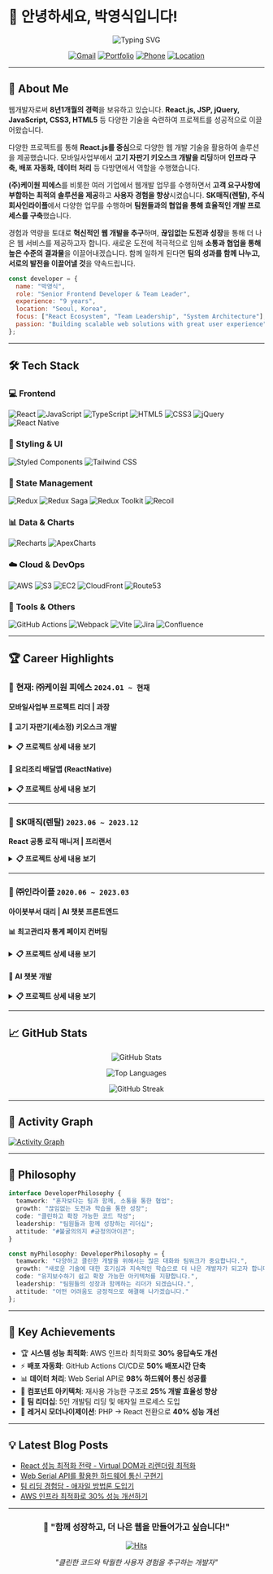 # 👋 안녕하세요, 박영식입니다!

<div align="center">
  
![Typing SVG](https://readme-typing-svg.herokuapp.com?font=Fira+Code&size=30&pause=1000&color=36BCF7&width=600&lines=Senior+Frontend+Developer;9+Years+Experience;React+%7C+JavaScript+Expert;Team+Leader+%26+Mentor)

[![Gmail](https://img.shields.io/badge/Gmail-D14836?style=for-the-badge&logo=gmail&logoColor=white)](mailto:iiiizxc123@naver.com)
[![Portfolio](https://img.shields.io/badge/Portfolio-FF5722?style=for-the-badge&logo=todoist&logoColor=white)](https://www.notion.so/95cff13806714fefba31cc8227fc76c9?pvs=4)
[![Phone](https://img.shields.io/badge/Phone-25D366?style=for-the-badge&logo=whatsapp&logoColor=white)](tel:01058004124)
[![Location](https://img.shields.io/badge/Seoul,%20Korea-FF6B6B?style=for-the-badge&logo=google-maps&logoColor=white)](https://maps.google.com)

</div>

---

## 🚀 About Me

웹개발자로써 **8년1개월의 경력**을 보유하고 있습니다. **React.js, JSP, jQuery, JavaScript, CSS3, HTML5** 등 다양한 기술을 숙련하여 프로젝트를 성공적으로 이끌어왔습니다. 

다양한 프로젝트를 통해 **React.js를 중심**으로 다양한 웹 개발 기술을 활용하여 솔루션을 제공했습니다. 모바일사업부에서 **고기 자판기 키오스크 개발을 리딩**하며 **인프라 구축, 배포 자동화, 데이터 처리** 등 다방면에서 역할을 수행했습니다.

**(주)케이원 피에스**를 비롯한 여러 기업에서 웹개발 업무를 수행하면서 **고객 요구사항에 부합하는 최적의 솔루션을 제공**하고 **사용자 경험을 향상**시켰습니다. **SK매직(렌탈), 주식회사인라이플**에서 다양한 업무를 수행하며 **팀원들과의 협업을 통해 효율적인 개발 프로세스를 구축**했습니다.

경험과 역량을 토대로 **혁신적인 웹 개발을 추구**하며, **끊임없는 도전과 성장**을 통해 더 나은 웹 서비스를 제공하고자 합니다. 새로운 도전에 적극적으로 임해 **소통과 협업을 통해 높은 수준의 결과물**을 이끌어내겠습니다. 함께 일하게 된다면 **팀의 성과를 함께 나누고, 서로의 발전을 이끌어낼 것**을 약속드립니다.

```javascript
const developer = {
  name: "박영식",
  role: "Senior Frontend Developer & Team Leader",
  experience: "9 years",
  location: "Seoul, Korea",
  focus: ["React Ecosystem", "Team Leadership", "System Architecture"],
  passion: "Building scalable web solutions with great user experience"
};
```

---

## 🛠️ Tech Stack

### 💻 Frontend
![React](https://img.shields.io/badge/React-61DAFB?style=for-the-badge&logo=react&logoColor=black)
![JavaScript](https://img.shields.io/badge/JavaScript-F7DF1E?style=for-the-badge&logo=javascript&logoColor=black)
![TypeScript](https://img.shields.io/badge/TypeScript-3178C6?style=for-the-badge&logo=typescript&logoColor=white)
![HTML5](https://img.shields.io/badge/HTML5-E34F26?style=for-the-badge&logo=html5&logoColor=white)
![CSS3](https://img.shields.io/badge/CSS3-1572B6?style=for-the-badge&logo=css3&logoColor=white)
![jQuery](https://img.shields.io/badge/jQuery-0769AD?style=for-the-badge&logo=jquery&logoColor=white)
![React Native](https://img.shields.io/badge/React_Native-61DAFB?style=for-the-badge&logo=react&logoColor=black)

### 🎨 Styling & UI
![Styled Components](https://img.shields.io/badge/Styled_Components-DB7093?style=for-the-badge&logo=styled-components&logoColor=white)
![Tailwind CSS](https://img.shields.io/badge/Tailwind_CSS-38B2AC?style=for-the-badge&logo=tailwind-css&logoColor=white)

### 🔄 State Management
![Redux](https://img.shields.io/badge/Redux-764ABC?style=for-the-badge&logo=redux&logoColor=white)
![Redux Saga](https://img.shields.io/badge/Redux_Saga-999999?style=for-the-badge&logo=redux-saga&logoColor=white)
![Redux Toolkit](https://img.shields.io/badge/Redux_Toolkit-764ABC?style=for-the-badge&logo=redux&logoColor=white)
![Recoil](https://img.shields.io/badge/Recoil-3578E5?style=for-the-badge&logo=facebook&logoColor=white)

### 📊 Data & Charts
![Recharts](https://img.shields.io/badge/Recharts-FF6B6B?style=for-the-badge&logo=chartdotjs&logoColor=white)
![ApexCharts](https://img.shields.io/badge/ApexCharts-008FFB?style=for-the-badge&logo=apollographql&logoColor=white)

### ☁️ Cloud & DevOps
![AWS](https://img.shields.io/badge/AWS-232F3E?style=for-the-badge&logo=amazon-aws&logoColor=white)
![S3](https://img.shields.io/badge/Amazon_S3-569A31?style=for-the-badge&logo=amazon-s3&logoColor=white)
![EC2](https://img.shields.io/badge/Amazon_EC2-FF9900?style=for-the-badge&logo=amazon-ec2&logoColor=white)
![CloudFront](https://img.shields.io/badge/Amazon_CloudFront-232F3E?style=for-the-badge&logo=amazon-aws&logoColor=white)
![Route53](https://img.shields.io/badge/Amazon_Route53-232F3E?style=for-the-badge&logo=amazon-aws&logoColor=white)

### 🔧 Tools & Others
![GitHub Actions](https://img.shields.io/badge/GitHub_Actions-2088FF?style=for-the-badge&logo=github-actions&logoColor=white)
![Webpack](https://img.shields.io/badge/Webpack-8DD6F9?style=for-the-badge&logo=webpack&logoColor=black)
![Vite](https://img.shields.io/badge/Vite-646CFF?style=for-the-badge&logo=vite&logoColor=white)
![Jira](https://img.shields.io/badge/Jira-0052CC?style=for-the-badge&logo=jira&logoColor=white)
![Confluence](https://img.shields.io/badge/Confluence-172B4D?style=for-the-badge&logo=confluence&logoColor=white)

---

## 🏆 Career Highlights

### 🎯 **현재: ㈜케이원 피에스** `2024.01 ~ 현재`
**모바일사업부 프로젝트 리더 | 과장**

#### 🥩 **고기 자판기(세소정) 키오스크 개발**

<details>
<summary><strong>📋 프로젝트 상세 내용 보기</strong></summary>

**🔸 팀 리더십**
- **5인 개발팀 리딩** (백엔드 2명, 프론트엔드 3명)
- **애자일 방법론 도입** (Confluence, Jira) → 일정 준수율 **70% 달성**

**🔸 인프라 & DevOps**
- **AWS 인프라 최적화** → 시스템 응답속도 **30% 개선**
- **CI/CD 파이프라인 구축** → 배포시간 **50% 단축**
- S3, EC2, Route53, CloudFront 구성으로 시스템 안정성 극대화

**🔸 기술적 성과**
- **Web Serial API 활용** → 하드웨어 실시간 데이터 처리 **98% 성공률**
- React 프로젝트 기본 세팅 (Webpack, Vite)
- Spring JPA, S3 파일 업로드 구현

</details>

#### 📱 **요리조리 배달앱** (ReactNative)

<details>
<summary><strong>📋 프로젝트 상세 내용 보기</strong></summary>

**🔸 환경 구축**
- React Native 초기 환경설정 및 아키텍처 설계
- 화면 퍼블리싱 및 API 통신 테스트

</details>

---

### 💼 **SK매직(렌탈)** `2023.06 ~ 2023.12`
**React 공통 로직 매니저 | 프리랜서**

<details>
<summary><strong>📋 프로젝트 상세 내용 보기</strong></summary>

**🔸 컴포넌트 아키텍처**
- **공통 컴포넌트 모듈화** → 개발 효율성 **25% 향상**
- Styled-components 활용 UI 공통 모듈화 개발

**🔸 성능 최적화**
- **IBSHEET 버전 업그레이드** → 데이터 조회 속도 **15% 개선**
- **표준화 작업** → 컴포넌트 일관성 및 유지보수성 강화

**🔸 개발자 경험 개선**
- **개발자 온보딩 시간 15% 단축** (튜토리얼 페이지 제작)
- 각 담당 부서별 Form Data 및 커스터마이징 컴포넌트 통합

</details>

---

### 🏢 **㈜인라이플** `2020.06 ~ 2023.03`
**아이봇부서 대리 | AI 챗봇 프론트엔드**

#### 📊 **최고관리자 통계 페이지 컨버팅**

<details>
<summary><strong>📋 프로젝트 상세 내용 보기</strong></summary>

**🔸 기술적 전환**
- **PHP → React 전환** → 로딩 속도 **40% 개선**
- Virtual DOM 활용으로 DOM 조작 최소화

**🔸 아키텍처 개선**
- **아토믹 디자인 패턴 적용** → 재사용성 **30% 향상**
- 컴포넌트 재사용으로 퍼블리싱 개선

**🔸 데이터 시각화**
- **데이터 시각화** (Apexcharts, Recharts) → 분석 효율성 증대
- 차트 라이브러리로 운영 담당자 가독성 효율 증대

</details>

#### 🤖 **AI 챗봇 개발**

<details>
<summary><strong>📋 프로젝트 상세 내용 보기</strong></summary>

**🔸 UI/UX 개발**
- **다양한 템플릿 지원** (B, C, D 레이아웃)
- 다양한 템플릿 제공으로 원하는 매출 증대

**🔸 커스터마이징**
- **전북은행 커스터마이징** → 고객 만족도 **20% 증가**
- 클라이언트 직접 소통 및 요구사항 정리로 반영률 증가

**🔸 광고 솔루션**
- **매체사 광고 스크립트 개발** → 광고 효과 개선
- 매체사 레이아웃을 고려한 브랜드커버 광고 UI 개발

</details>

---

## 📈 GitHub Stats

<div align="center">

![GitHub Stats](https://github-readme-stats.vercel.app/api?username=yourusername&show_icons=true&theme=tokyonight&hide_border=true&count_private=true)

![Top Languages](https://github-readme-stats.vercel.app/api/top-langs/?username=yourusername&layout=compact&theme=tokyonight&hide_border=true)

![GitHub Streak](https://github-readme-streak-stats.herokuapp.com/?user=yourusername&theme=tokyonight&hide_border=true)

</div>

---

## 🎨 Activity Graph

[![Activity Graph](https://github-readme-activity-graph.vercel.app/graph?username=yourusername&theme=tokyo-night&hide_border=true)](https://github.com/yourusername)

---

## 🎯 Philosophy

```typescript
interface DeveloperPhilosophy {
  teamwork: "혼자보다는 팀과 함께, 소통을 통한 협업";
  growth: "끊임없는 도전과 학습을 통한 성장";
  code: "클린하고 확장 가능한 코드 작성";
  leadership: "팀원들과 함께 성장하는 리더십";
  attitude: "#불굴의의지 #긍정의아이콘";
}

const myPhilosophy: DeveloperPhilosophy = {
  teamwork: "다양하고 클린한 개발을 위해서는 많은 대화와 팀워크가 중요합니다.",
  growth: "새로운 기술에 대한 호기심과 지속적인 학습으로 더 나은 개발자가 되고자 합니다.",
  code: "유지보수하기 쉽고 확장 가능한 아키텍처를 지향합니다.",
  leadership: "팀원들의 성장과 함께하는 리더가 되겠습니다.",
  attitude: "어떤 어려움도 긍정적으로 해결해 나가겠습니다."
};
```

---

## 🌟 Key Achievements

- 🏆 **시스템 성능 최적화**: AWS 인프라 최적화로 **30% 응답속도 개선**
- ⚡ **배포 자동화**: GitHub Actions CI/CD로 **50% 배포시간 단축**  
- 📊 **데이터 처리**: Web Serial API로 **98% 하드웨어 통신 성공률**
- 🎨 **컴포넌트 아키텍처**: 재사용 가능한 구조로 **25% 개발 효율성 향상**
- 👥 **팀 리더십**: 5인 개발팀 리딩 및 애자일 프로세스 도입
- 🔄 **레거시 모더나이제이션**: PHP → React 전환으로 **40% 성능 개선**

---

## 💡 Latest Blog Posts
<!-- BLOG-POST-LIST:START -->
- [React 성능 최적화 전략 - Virtual DOM과 리렌더링 최적화](https://your-blog.com)
- [Web Serial API를 활용한 하드웨어 통신 구현기](https://your-blog.com)
- [팀 리딩 경험담 - 애자일 방법론 도입기](https://your-blog.com)
- [AWS 인프라 최적화로 30% 성능 개선하기](https://your-blog.com)
<!-- BLOG-POST-LIST:END -->

---

<div align="center">

### 🤝 **"함께 성장하고, 더 나은 웹을 만들어가고 싶습니다!"**

[![Hits](https://hits.seeyoufarm.com/api/count/incr/badge.svg?url=https%3A%2F%2Fgithub.com%2Fyourusername&count_bg=%2379C83D&title_bg=%23555555&icon=&icon_color=%23E7E7E7&title=Profile+Views&edge_flat=false)](https://hits.seeyoufarm.com)

*"클린한 코드와 탁월한 사용자 경험을 추구하는 개발자"*

</div>
